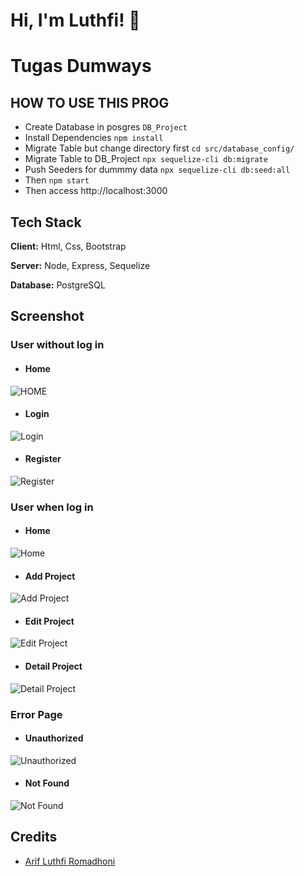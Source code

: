 # Hi, I'm Luthfi! 👋

# Tugas Dumways

## HOW TO USE THIS PROG

- Create Database in posgres `DB_Project`
- Install Dependencies `npm install`
- Migrate Table but change directory first `cd src/database_config/`
- Migrate Table to DB_Project `npx sequelize-cli db:migrate`
- Push Seeders for dummmy data `npx sequelize-cli db:seed:all`
- Then `npm start`
- Then access http://localhost:3000

## Tech Stack

**Client:** Html, Css, Bootstrap

**Server:** Node, Express, Sequelize

**Database:** PostgreSQL

## Screenshot

### User without log in

- #### Home

![HOME](https://i.imgur.com/i3Vb1xm.png)

- #### Login

![Login](https://i.imgur.com/Rkmg9fp.png)

- #### Register

![Register](https://i.imgur.com/HUQYeoN.png)

### User when log in

- #### Home

![Home](https://i.imgur.com/EPrihCL.png)

- #### Add Project

![Add Project](https://i.imgur.com/hFe2SE4.png)

- #### Edit Project

![Edit Project](https://i.imgur.com/Ad9iMsi.png)

- #### Detail Project

![Detail Project](https://i.imgur.com/bZGavAw.png)

### Error Page

- #### Unauthorized

![Unauthorized](https://i.imgur.com/GgUGvwV.png)

- #### Not Found

![Not Found](https://i.imgur.com/sJoUOjR.png)

## Credits

- [Arif Luthfi Romadhoni](https://github.com/loethfii?tab=repositories)
